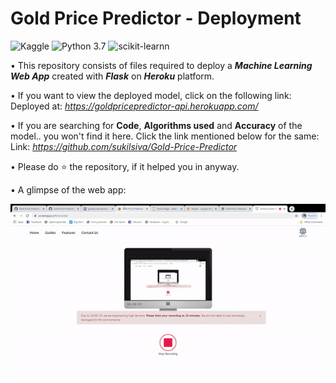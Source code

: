 # Gold Price Predictor - Deployment

![Kaggle](https://img.shields.io/badge/Dataset-Kaggle-blue.svg) ![Python 3.7](https://img.shields.io/badge/Python-3.7-brightgreen.svg)  ![scikit-learnn](https://img.shields.io/badge/Library-Scikit_Learn-orange.svg) 

• This repository consists of files required to deploy a ___Machine Learning Web App___ created with ___Flask___ on ___Heroku___ platform.

• If you want to view the deployed model, click on the following link:<br />
Deployed at: _https://goldpricepredictor-api.herokuapp.com/_

• If you are searching for __Code__, __Algorithms used__ and __Accuracy__ of the model.. you won't find it here. Click the link mentioned below for the same:<br />
Link: _https://github.com/sukilsiva/Gold-Price-Predictor_

• Please do ⭐ the repository, if it helped you in anyway.

• A glimpse of the web app:

![GIF](https://github.com/sukilsiva/Data_Science_PortFolio/blob/master/Gold_Price_Predictor_Heroku_Web_App/readme_resources/output.gif)
